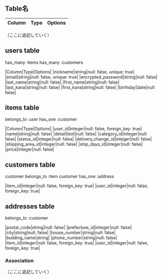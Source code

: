 ## Table名

|Column|Type|Options|
|------|----|-------|
（ここに追記していく）

## users table
has_many :items
has_many :customers

|Column|Type|Options|
|nickname|string|null: false, unique: true|
|email|string|null: false, unique: true|
|encrypted_password|string|null: false|
|last_name|string|null: false|
|first_name|string|null: false|
|last_kana|string|null: false|
|first_kana|string|null: false|
|birthday|date|null: false|

## items table
belongs_to :user
has_one :customer

|Column|Type|Options|
|user_id|integer|null: false, foreign_key: true|
|name|string|null: false|
|detail|text|null: false|
|category_id|integer|null: false|
|status_id|integer|null: false|
|delivery_change_id|integer|null: false|
|shipping_area_id|integer|null: false|
|ship_days_id|integer|null: false|
|price|integer|null: false|

## customers table
customer belongs_to :item
customer has_one :address

|item_id|integer|null: false, foreign_key: true|
|user_id|integer|null: false, foreign_key: true|

## addresses table
belongs_to :customer

|postal_code|string|null: false|
|prefecture_id|integer|null: false|
|city|string|null: false|
|house_number|string|null: false|
|building_name|string|
|phone_number|string|null: false|
|item_id|integer|null: false, foreign_key: true|
|user_id|integer|null: false, foreign_key: true|

### Association
（ここに追記していく）